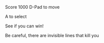 Score 1000
D-Pad to move

A to select

See if you can win!

Be careful, there are invisible lines that kill you
